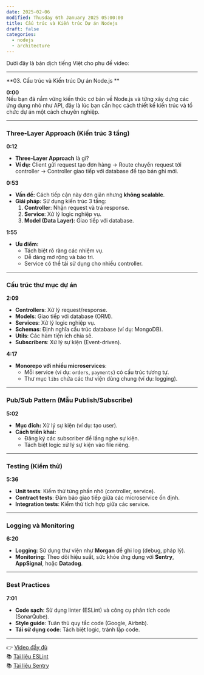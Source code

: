 ```yaml
---
date: 2025-02-06
modified: Thusday 6th January 2025 05:00:00
title: Cấu trúc và Kiến trúc Dự án Nodejs 
draft: false
categories:
  - nodejs
  - architecture
---
```

Dưới đây là bản dịch tiếng Việt cho phụ đề video:

---

**03. Cấu trúc và Kiến trúc Dự án Node.js **

**0:00**  
Nếu bạn đã nắm vững kiến thức cơ bản về Node.js và từng xây dựng các ứng dụng nhỏ như API, đây là lúc bạn cần học cách thiết kế kiến trúc và tổ chức dự án một cách chuyên nghiệp.

---

### **Three-Layer Approach (Kiến trúc 3 tầng)**
**0:12**  
- **Three-Layer Approach** là gì?  
- **Ví dụ:** Client gửi request tạo đơn hàng → Route chuyển request tới controller → Controller giao tiếp với database để tạo bản ghi mới.

**0:53**  
- **Vấn đề:** Cách tiếp cận này đơn giản nhưng **không scalable**.  
- **Giải pháp:** Sử dụng kiến trúc 3 tầng:  
  1. **Controller**: Nhận request và trả response.  
  2. **Service**: Xử lý logic nghiệp vụ.  
  3. **Model (Data Layer)**: Giao tiếp với database.

**1:55**  
- **Ưu điểm:**  
  - Tách biệt rõ ràng các nhiệm vụ.  
  - Dễ dàng mở rộng và bảo trì.  
  - Service có thể tái sử dụng cho nhiều controller.

---

### **Cấu trúc thư mục dự án**
**2:09**  
- **Controllers**: Xử lý request/response.  
- **Models**: Giao tiếp với database (ORM).  
- **Services**: Xử lý logic nghiệp vụ.  
- **Schemas**: Định nghĩa cấu trúc database (ví dụ: MongoDB).  
- **Utils**: Các hàm tiện ích chia sẻ.  
- **Subscribers**: Xử lý sự kiện (Event-driven).

**4:17**  
- **Monorepo với nhiều microservices**:  
  - Mỗi service (ví dụ: `orders`, `payments`) có cấu trúc tương tự.  
  - Thư mục `libs` chứa các thư viện dùng chung (ví dụ: logging).

---

### **Pub/Sub Pattern (Mẫu Publish/Subscribe)**
**5:02**  
- **Mục đích:** Xử lý sự kiện (ví dụ: tạo user).  
- **Cách triển khai:**  
  - Đăng ký các subscriber để lắng nghe sự kiện.  
  - Tách biệt logic xử lý sự kiện vào file riêng.

---

### **Testing (Kiểm thử)**
**5:36**  
- **Unit tests**: Kiểm thử từng phần nhỏ (controller, service).  
- **Contract tests**: Đảm bảo giao tiếp giữa các microservice ổn định.  
- **Integration tests**: Kiểm thử tích hợp giữa các service.

---

### **Logging và Monitoring**
**6:20**  
- **Logging**: Sử dụng thư viện như **Morgan** để ghi log (debug, pháp lý).  
- **Monitoring**: Theo dõi hiệu suất, sức khỏe ứng dụng với **Sentry**, **AppSignal**, hoặc **Datadog**.

---

### **Best Practices**
**7:01**  
- **Code sạch**: Sử dụng linter (ESLint) và công cụ phân tích code (SonarQube).  
- **Style guide**: Tuân thủ quy tắc code (Google, Airbnb).  
- **Tái sử dụng code**: Tách biệt logic, tránh lặp code.

---

👉 [Video đầy đủ](https://youtu.be/fc6o1gwqZuA)  
📚 [Tài liệu ESLint](https://eslint.org/)  
📚 [Tài liệu Sentry](https://sentry.io/)